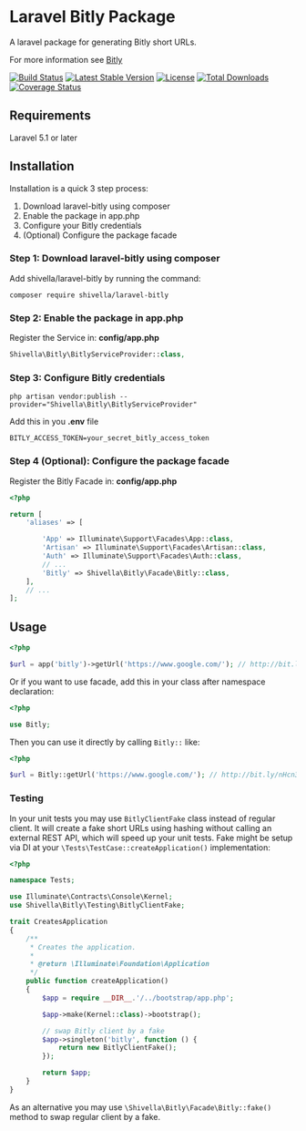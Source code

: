 Laravel Bitly Package
=====================

A laravel package for generating Bitly short URLs.

For more information see [Bitly](https://bitly.com/)

[![Build Status](https://github.com/Shivella/laravel-bitly/actions/workflows/tests.yml/badge.svg?branch=master)](https://github.com/Shivella/laravel-bitly/actions) [![Latest Stable Version](https://poser.pugx.org/shivella/laravel-bitly/v/stable)](https://packagist.org/packages/shivella/laravel-bitly) [![License](https://poser.pugx.org/shivella/laravel-bitly/license)](https://packagist.org/packages/shivella/laravel-bitly) [![Total Downloads](https://poser.pugx.org/shivella/laravel-bitly/downloads)](https://packagist.org/packages/shivella/laravel-bitly) [![Coverage Status](https://coveralls.io/repos/github/Shivella/laravel-bitly/badge.svg)](https://coveralls.io/github/Shivella/laravel-bitly)

## Requirements ##

Laravel 5.1 or later


Installation
------------
Installation is a quick 3 step process:

1. Download laravel-bitly using composer
2. Enable the package in app.php
3. Configure your Bitly credentials
4. (Optional) Configure the package facade

### Step 1: Download laravel-bitly using composer

Add shivella/laravel-bitly by running the command:

```
composer require shivella/laravel-bitly
```

### Step 2: Enable the package in app.php

Register the Service in: **config/app.php**

``` php
Shivella\Bitly\BitlyServiceProvider::class,
````

### Step 3: Configure Bitly credentials

```
php artisan vendor:publish --provider="Shivella\Bitly\BitlyServiceProvider"
```

Add this in you **.env** file

```
BITLY_ACCESS_TOKEN=your_secret_bitly_access_token
```

### Step 4 (Optional): Configure the package facade

Register the Bitly Facade in: **config/app.php**

```php
<?php

return [
    'aliases' => [

        'App' => Illuminate\Support\Facades\App::class,
        'Artisan' => Illuminate\Support\Facades\Artisan::class,
        'Auth' => Illuminate\Support\Facades\Auth::class,
        // ...
        'Bitly' => Shivella\Bitly\Facade\Bitly::class,
    ],
    // ...
];
````

Usage
-----

```php
<?php

$url = app('bitly')->getUrl('https://www.google.com/'); // http://bit.ly/nHcn3
````

Or if you want to use facade, add this in your class after namespace declaration:

```php
<?php

use Bitly;
```

Then you can use it directly by calling `Bitly::` like:

```php
<?php

$url = Bitly::getUrl('https://www.google.com/'); // http://bit.ly/nHcn3
````

### Testing

In your unit tests you may use `BitlyClientFake` class instead of regular client.
It will create a fake short URLs using hashing without calling an external REST API, which will speed up your unit tests.
Fake might be setup via DI at your `\Tests\TestCase::createApplication()` implementation:

```php
<?php

namespace Tests;

use Illuminate\Contracts\Console\Kernel;
use Shivella\Bitly\Testing\BitlyClientFake;

trait CreatesApplication
{
    /**
     * Creates the application.
     *
     * @return \Illuminate\Foundation\Application
     */
    public function createApplication()
    {
        $app = require __DIR__.'/../bootstrap/app.php';

        $app->make(Kernel::class)->bootstrap();

        // swap Bitly client by a fake
        $app->singleton('bitly', function () {
            return new BitlyClientFake();
        });

        return $app;
    }
}
```

As an alternative you may use `\Shivella\Bitly\Facade\Bitly::fake()` method to swap regular client by a fake.

